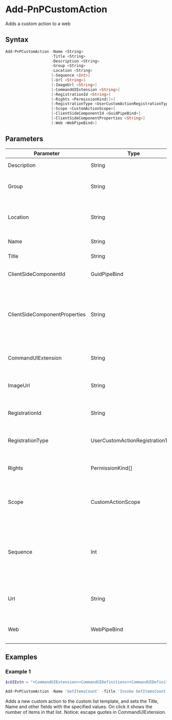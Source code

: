 # Add-PnPCustomAction
Adds a custom action to a web
## Syntax
```powershell
Add-PnPCustomAction -Name <String>
                    -Title <String>
                    -Description <String>
                    -Group <String>
                    -Location <String>
                    [-Sequence <Int>]
                    [-Url <String>]
                    [-ImageUrl <String>]
                    [-CommandUIExtension <String>]
                    [-RegistrationId <String>]
                    [-Rights <PermissionKind[]>]
                    [-RegistrationType <UserCustomActionRegistrationType>]
                    [-Scope <CustomActionScope>]
                    [-ClientSideComponentId <GuidPipeBind>]
                    [-ClientSideComponentProperties <String>]
                    [-Web <WebPipeBind>]
```


## Parameters
Parameter|Type|Required|Description
---------|----|--------|-----------
|Description|String|True|The description of the custom action|
|Group|String|True|The group where this custom action needs to be added like 'SiteActions'|
|Location|String|True|The actual location where this custom action need to be added like 'CommandUI.Ribbon'|
|Name|String|True|The name of the custom action|
|Title|String|True|The title of the custom action|
|ClientSideComponentId|GuidPipeBind|False|The Client Side Component Id of the custom action|
|ClientSideComponentProperties|String|False|The Client Side Component Properties of the custom action. Specify values as a json string : "{Property1 : 'Value1', Property2: 'Value2'}"|
|CommandUIExtension|String|False|XML fragment that determines user interface properties of the custom action|
|ImageUrl|String|False|The URL of the image associated with the custom action|
|RegistrationId|String|False|The identifier of the object associated with the custom action.|
|RegistrationType|UserCustomActionRegistrationType|False|Specifies the type of object associated with the custom action|
|Rights|PermissionKind[]|False|A string array that contain the permissions needed for the custom action|
|Scope|CustomActionScope|False|The scope of the CustomAction to add to. Either Web or Site; defaults to Web. 'All' is not valid for this command.|
|Sequence|Int|False|Sequence of this CustomAction being injected. Use when you have a specific sequence with which to have multiple CustomActions being added to the page.|
|Url|String|False|The URL, URI or ECMAScript (JScript, JavaScript) function associated with the action|
|Web|WebPipeBind|False|The web to apply the command to. Omit this parameter to use the current web.|
## Examples

### Example 1
```powershell
$cUIExtn = "<CommandUIExtension><CommandUIDefinitions><CommandUIDefinition Location=""Ribbon.List.Share.Controls._children""><Button Id=""Ribbon.List.Share.GetItemsCountButton"" Alt=""Get list items count"" Sequence=""11"" Command=""Invoke_GetItemsCountButtonRequest"" LabelText=""Get Items Count"" TemplateAlias=""o1"" Image32by32=""_layouts/15/images/placeholder32x32.png"" Image16by16=""_layouts/15/images/placeholder16x16.png"" /></CommandUIDefinition></CommandUIDefinitions><CommandUIHandlers><CommandUIHandler Command=""Invoke_GetItemsCountButtonRequest"" CommandAction=""javascript: alert('Total items in this list: '+ ctx.TotalListItems);"" EnabledScript=""javascript: function checkEnable() { return (true);} checkEnable();""/></CommandUIHandlers></CommandUIExtension>"

Add-PnPCustomAction -Name 'GetItemsCount' -Title 'Invoke GetItemsCount Action' -Description 'Adds custom action to custom list ribbon' -Group 'SiteActions' -Location 'CommandUI.Ribbon' -CommandUIExtension $cUIExtn
```
Adds a new custom action to the custom list template, and sets the Title, Name and other fields with the specified values. On click it shows the number of items in that list. Notice: escape quotes in CommandUIExtension.
